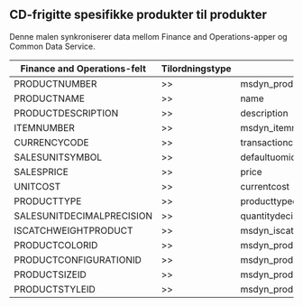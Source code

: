 ## <a name="cds-released-distinct-products-to-products"></a>CD-frigitte spesifikke produkter til produkter

Denne malen synkroniserer data mellom Finance and Operations-apper og Common Data Service.

Finance and Operations-felt | Tilordningstype | Annet Dynamics 365-felt | Standardverdi
---|---|---|---
PRODUCTNUMBER | >> | msdyn_productnumber | 
PRODUCTNAME | >> | name | 
PRODUCTDESCRIPTION | >> | description | 
ITEMNUMBER | >> | msdyn_itemnumber | 
CURRENCYCODE | >> | transactioncurrencyid.isocurrencycode | 
SALESUNITSYMBOL | >> | defaultuomid.msdyn_symbol | 
SALESPRICE | >> | price | 
UNITCOST | >> | currentcost | 
PRODUCTTYPE | >> | producttypecode | 
SALESUNITDECIMALPRECISION | >> | quantitydecimal | 0
ISCATCHWEIGHTPRODUCT | >> | msdyn_iscatchweight | 
PRODUCTCOLORID | >> | msdyn_productcolor.msdyn_productcolorname | 
PRODUCTCONFIGURATIONID | >> | msdyn_productconfiguration.msdyn_productconfiguration | 
PRODUCTSIZEID | >> | msdyn_productsize.msdyn_productsize | 
PRODUCTSTYLEID | >> | msdyn_productstyle.msdyn_productstyle | 
